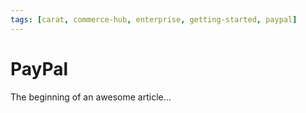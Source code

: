 ```yaml
---
tags: [carat, commerce-hub, enterprise, getting-started, paypal]
---
```




# PayPal

The beginning of an awesome article...
